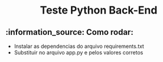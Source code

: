 <h1 align="center">
    Teste Python Back-End
</h1>

<h2>:information_source: Como rodar:</h2>
<ul>
  <li>Instalar as dependencias do arquivo requirements.txt</li>
  <li>Substituir no arquivo app.py <password> e <hostname> pelos valores corretos</li>
</ul>
